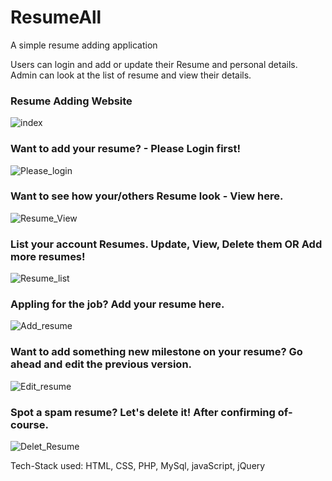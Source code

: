 # ResumeAll
A simple resume adding application

Users can login and add or update their Resume and personal details. 
Admin can look at the list of resume and view their details.

### Resume Adding Website
![index](https://user-images.githubusercontent.com/56549165/98003328-a2890500-1e14-11eb-858f-08e4d79b67ed.png)

### Want to add your resume? - Please Login first!
![Please_login](https://user-images.githubusercontent.com/56549165/98003339-a4eb5f00-1e14-11eb-886a-4cd77382245c.png)

### Want to see how your/others Resume look - View here.
![Resume_View](https://user-images.githubusercontent.com/56549165/98003335-a452c880-1e14-11eb-8b96-f5b30e7aff5b.png)

### List your account Resumes. Update, View, Delete them OR Add more resumes!
![Resume_list](https://user-images.githubusercontent.com/56549165/98026358-01f50e00-1e31-11eb-8769-019662089d95.png)

### Appling for the job? Add your resume here.
![Add_resume](https://user-images.githubusercontent.com/56549165/98003341-a583f580-1e14-11eb-8a0f-714cce9b5cfd.png)

### Want to add something new milestone on your resume? Go ahead and edit the previous version.
![Edit_resume](https://user-images.githubusercontent.com/56549165/98003344-a61c8c00-1e14-11eb-9e2e-b61bc5157b6d.png)

### Spot a spam resume? Let's delete it! After confirming of-course.
![Delet_Resume](https://user-images.githubusercontent.com/56549165/98003345-a6b52280-1e14-11eb-885f-30ce489f1d14.png)


Tech-Stack used: HTML, CSS, PHP, MySql, javaScript, jQuery 
